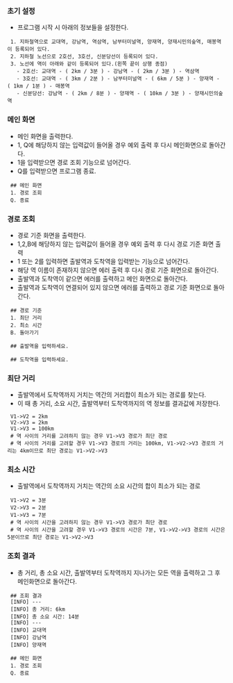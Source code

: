 ### 초기 설정 
- 프로그램 시작 시 아래의 정보들을 설정한다.
```
 1. 지하철역으로 교대역, 강남역, 역삼역, 남부터미널역, 양재역, 양재시민의숲역, 매봉역이 등록되어 있다.
 2. 지하철 노선으로 2호선, 3호선, 신분당선이 등록되어 있다.
 3. 노선에 역이 아래와 같이 등록되어 있다.(왼쪽 끝이 상행 종점)
   - 2호선: 교대역 - ( 2km / 3분 ) - 강남역 - ( 2km / 3분 ) - 역삼역
   - 3호선: 교대역 - ( 3km / 2분 ) - 남부터미널역 - ( 6km / 5분 ) - 양재역 - ( 1km / 1분 ) - 매봉역
   - 신분당선: 강남역 - ( 2km / 8분 ) - 양재역 - ( 10km / 3분 ) - 양재시민의숲역
```
  
### 메인 화면
- 메인 화면을 출력한다.
- 1, Q에 해당하지 않는 입력값이 들어올 경우 예외 출력 후 다시 메인화면으로 돌아간다.
- 1을 입력받으면 경로 조회 기능으로 넘어간다.
- Q를 입력받으면 프로그램 종료.
```
 ## 메인 화면
 1. 경로 조회
 Q. 종료
```

### 경로 조회
- 경로 기준 화면을 출력한다.
- 1,2,B에 해당하지 않는 입력값이 들어올 경우 예외 출력 후 다시 경로 기준 화면 출력
- 1 또는 2를 입력하면 출발역과 도착역을 입력받는 기능으로 넘어간다.
- 해당 역 이름이 존재하지 않으면 에러 출력 후 다시 경로 기준 화면으로 돌아간다.
- 출발역과 도착역이 같으면 에러를 출력하고 메인 화면으로 돌아간다.
- 출발역과 도착역이 연결되어 있지 않으면 에러를 출력하고 경로 기준 화면으로 돌아간다.
```
 ## 경로 기준
 1. 최단 거리
 2. 최소 시간
 B. 돌아가기

 ## 출발역을 입력하세요.

 ## 도착역을 입력하세요.
```
### 최단 거리
- 출발역에서 도착역까지 거치는 역간의 거리합이 최소가 되는 경로를 찾는다.
- 이 때 총 거리, 소요 시간, 출발역부터 도착역까지의 역 정보를 결과값에 저장한다.
```
 V1->V2 = 2km
 V2->V3 = 2km
 V1->V3 = 100km
 # 역 사이의 거리를 고려하지 않는 경우 V1->V3 경로가 최단 경로
 # 역 사이의 거리를 고려할 경우 V1->V3 경로의 거리는 100km, V1->V2->V3 경로의 거리는 4km이므로 최단 경로는 V1->V2->V3
```

### 최소 시간
- 출발역에서 도착역까지 거치는 역간의 소요 시간의 합이 최소가 되는 경로
```
 V1->V2 = 3분
 V2->V3 = 2분
 V1->V3 = 7분
 # 역 사이의 시간을 고려하지 않는 경우 V1->V3 경로가 최단 경로
 # 역 사이의 시간을 고려할 경우 V1->V3 경로의 시간은 7분, V1->V2->V3 경로의 시간은 5분이므로 최단 경로는 V1->V2->V3
```

### 조회 결과
- 총 거리, 총 소요 시간, 출발역부터 도착역까지 지나가는 모든 역을 출력하고 그 후 메인화면으로 돌아간다.
```
 ## 조회 결과
 [INFO] ---
 [INFO] 총 거리: 6km
 [INFO] 총 소요 시간: 14분
 [INFO] ---
 [INFO] 교대역
 [INFO] 강남역
 [INFO] 양재역

 ## 메인 화면
 1. 경로 조회
 Q. 종료
```
